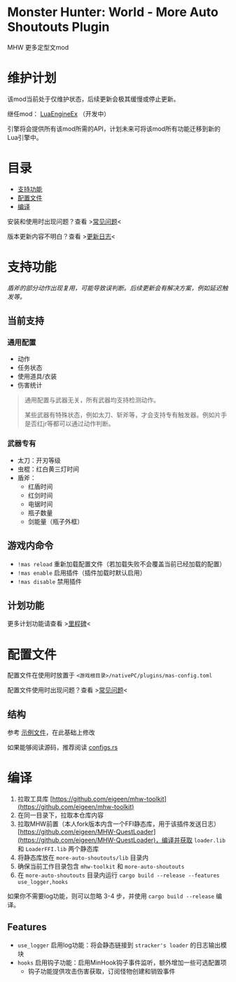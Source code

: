 # Monster Hunter: World - More Auto Shoutouts Plugin

MHW 更多定型文mod

# 维护计划

该mod当前处于仅维护状态，后续更新会极其缓慢或停止更新。

继任mod： [LuaEngineEx](https://github.com/eigeen/LuaEngineEx) （开发中）

引擎将会提供所有该mod所需的API，计划未来可将该mod所有功能迁移到新的Lua引擎中。

# 目录

- [支持功能](#支持功能)
- [配置文件](#配置文件)
- [编译](#编译)

安装和使用时出现问题？查看 >[常见问题](https://git.eigeen.com/eigeen/more-auto-shoutouts-docs)<

版本更新内容不明白？查看 >[更新日志](CHANGELOG.md)<

# 支持功能

*盾斧的部分动作出现复用，可能导致误判断。后续更新会有解决方案，例如延迟触发等。*

## 当前支持

### 通用配置

- 动作
- 任务状态
- 使用道具/衣装
- 伤害统计

> 通用配置与武器无关，所有武器均支持检测动作。
> 
> 某些武器有特殊状态，例如太刀、斩斧等，才会支持专有触发器。例如片手是否红jr等都可以通过动作判断。

### 武器专有

- 太刀：开刃等级
- 虫棍：红白黄三灯时间
- 盾斧：
    - 红盾时间
    - 红剑时间
    - 电锯时间
    - 瓶子数量
    - 剑能量（瓶子外框）

## 游戏内命令

- `!mas reload` 重新加载配置文件（若加载失败不会覆盖当前已经加载的配置）
- `!mas enable` 启用插件（插件加载时默认启用）
- `!mas disable` 禁用插件

## 计划功能

更多计划功能请查看 >[里程碑](https://github.com/eigeen/more-auto-shoutouts/milestones)<

# 配置文件

配置文件在使用时放置于 `<游戏根目录>/nativePC/plugins/mas-config.toml`

配置文件使用时出现问题？查看 >[常见问题](https://git.eigeen.com/eigeen/more-auto-shoutouts-docs)<

## 结构

参考 [示例文件](mas-config.example.toml)，在此基础上修改

如果能够阅读源码，推荐阅读 [configs.rs](src/configs.rs)

# 编译

1. 拉取工具库 [https://github.com/eigeen/mhw-toolkit](https://github.com/eigeen/mhw-toolkit)
2. 在同一目录下，拉取本仓库内容
3. 拉取MHW前置（本人fork版本内含一个FFI静态库，用于该插件发送日志） [https://github.com/eigeen/MHW-QuestLoader](https://github.com/eigeen/MHW-QuestLoader)，编译并获取 `loader.lib` 和 `LoaderFFI.lib` 两个静态库
4. 将静态库放在 `more-auto-shoutouts/lib` 目录内
5. 确保当前工作目录包含 `mhw-toolkit` 和 `more-auto-shoutouts`
6. 在 `more-auto-shoutouts` 目录内运行 `cargo build --release --features use_logger,hooks`

如果你不需要log功能，则可以忽略 3-4 步，并使用 `cargo build --release` 编译。

## Features

- `use_logger` 启用log功能：将会静态链接到 `stracker's loader` 的日志输出模块
- `hooks` 启用钩子功能：启用MinHook钩子事件监听，额外增加一些可选配置项
  - 钩子功能提供攻击伤害获取，订阅怪物创建和销毁事件
